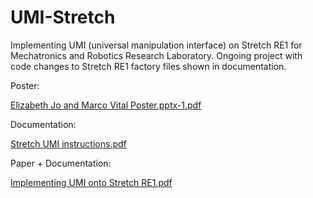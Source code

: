 # UMI-Stretch
Implementing UMI (universal manipulation interface) on Stretch RE1 for Mechatronics and Robotics Research Laboratory. Ongoing project with code changes to Stretch RE1 factory files shown in documentation.

Poster: 

[Elizabeth Jo and Marco Vital Poster.pptx-1.pdf](https://github.com/user-attachments/files/18483191/Elizabeth.Jo.and.Marco.Vital.Poster.pptx-1.pdf)

Documentation:

[Stretch UMI instructions.pdf](https://github.com/user-attachments/files/18483197/Stretch.UMI.instructions.pdf)

Paper + Documentation:

[Implementing UMI onto Stretch RE1.pdf](https://github.com/user-attachments/files/18483200/Implementing.UMI.onto.Stretch.RE1.pdf)
